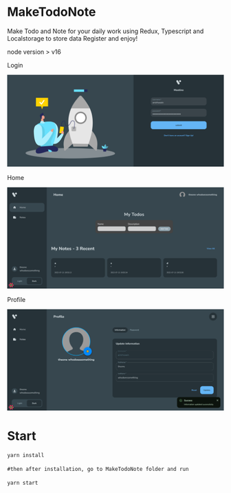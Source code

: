 # MakeTodoNote
Make Todo and Note for your daily work using Redux, Typescript and Localstorage to store data
Register and enjoy!

 node version > v16

Login
<div align="center">
    <img src="./Login.png" width="800px"</img> 
</div>

Home
<div align="center">
    <img src="./Home.png" width="800px"</img> 
</div>

Profile
<div align="center">
    <img src="./Profile.png" width="800px"</img> 
</div>

# Start
```
yarn install

#then after installation, go to MakeTodoNote folder and run

yarn start
